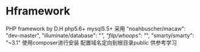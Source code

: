 # Hframework
PHP framework by D.H
php5.6+ mysql5.5+
采用
"noahbuscher/macaw": "dev-master",
"illuminate/database": "*",
"filp/whoops": "*",
"smarty/smarty": "~3.1"
使用composer进行安装
配置域名定向到根目录public
供参考学习
